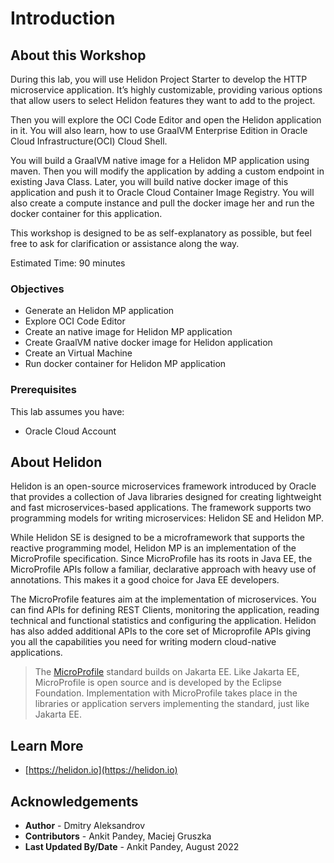 # Introduction

## About this Workshop

During this lab, you will use Helidon Project Starter to develop the HTTP microservice application.  It’s highly customizable, providing various options that allow users to select Helidon features they want to add to the project.

Then you will explore the OCI Code Editor and open the Helidon application in it. You will also learn, how to use GraalVM Enterprise Edition in Oracle Cloud Infrastructure(OCI) Cloud Shell.

You  will build a GraalVM native image for a Helidon MP application using maven. Then you will modify the application by adding a custom endpoint in existing Java Class. Later, you will build native docker image of this application and push it to Oracle Cloud Container Image Registry. You will also create a compute instance and pull the docker image her and run the docker container for this application.

This workshop is designed to be as self-explanatory as possible, but feel free to ask for clarification or assistance along the way.

Estimated Time: 90 minutes

### Objectives

* Generate an Helidon MP application
* Explore OCI Code Editor 
* Create an native image for Helidon MP application
* Create GraalVM native docker image for Helidon application
* Create an Virtual Machine
* Run docker container for Helidon MP application

### Prerequisites
This lab assumes you have:
* Oracle Cloud Account


## About Helidon

Helidon is an open-source microservices framework introduced by Oracle that provides a collection of Java libraries designed for creating lightweight and fast microservices-based applications. The framework supports two programming models for writing microservices: Helidon SE and Helidon MP.

While Helidon SE is designed to be a microframework that supports the reactive programming model, Helidon MP is an implementation of the MicroProfile specification. Since MicroProfile has its roots in Java EE, the MicroProfile APIs follow a familiar, declarative approach with heavy use of annotations. This makes it a good choice for Java EE developers.

The MicroProfile features aim at the implementation of microservices. You can find APIs for defining REST Clients, monitoring the application, reading technical and functional statistics and configuring the application.
Helidon has also added additional APIs to the core set of Microprofile APIs giving you all the capabilities you need for writing modern cloud-native applications.

> The [MicroProfile](https://microprofile.io/) standard builds on Jakarta EE. Like Jakarta EE, MicroProfile is open source and is developed by the Eclipse Foundation. Implementation with MicroProfile takes place in the libraries or application servers implementing the standard, just like Jakarta EE.

## Learn More

* [https://helidon.io](https://helidon.io)

## Acknowledgements

* **Author** -  Dmitry Aleksandrov
* **Contributors** - Ankit Pandey, Maciej Gruszka
* **Last Updated By/Date** - Ankit Pandey, August 2022
